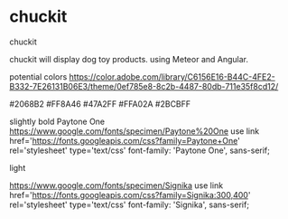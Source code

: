# chuckit
chuckit 

chuckit will display dog toy products. using Meteor and Angular.

potential colors 
https://color.adobe.com/library/C6156E16-B44C-4FE2-B332-7E26131B06E3/theme/0ef785e8-8c2b-4487-80db-711e35f8cd12/

#2068B2
#FF8A46
#47A2FF
#FFA02A
#2BCBFF

slightly bold 
Paytone One 
https://www.google.com/fonts/specimen/Paytone%20One
use link href='https://fonts.googleapis.com/css?family=Paytone+One' rel='stylesheet' type='text/css'
font-family: 'Paytone One', sans-serif;

light

https://www.google.com/fonts/specimen/Signika
use link href='https://fonts.googleapis.com/css?family=Signika:300,400' rel='stylesheet' type='text/css'
font-family: 'Signika', sans-serif;
